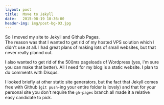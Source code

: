 ```yaml
---
layout: post
title:  Move to Jekyll
date:   2015-08-19 10:36:00
header-img: img/post-bg-03.jpg
---
```

So I moved my site to Jekyll and Github Pages.  
The reason was that I wanted to get rid of my hosted VPS solution which I didn't use at all.
I had great plans of making lots of small websites, but that never really plannd out.

I also wanted to get rid of the 500ms pageloads of Wordpress (yes, I'm sure you can make that better).
All I need for my blog is a static website. I plan to do comments with Disqus.

I looked briefly at other static site generators, but the fact that Jekyll comes free with 
Github (`git push`-ing your entire folder is lovely) and that for your personal site you don't 
require the `gh-pages` branch all made it a relative easy candidate to pick.